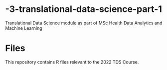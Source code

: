 # -3-translational-data-science-part-1
Translational Data Science module as part of MSc Health Data Analytics and Machine Learning

# Files
This repository contains R files relevant to the 2022 TDS Course.

